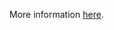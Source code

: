 More information [here](https://docs.prismacloud.io/en/enterprise-edition/policy-reference/panos-policies/panos-policies-index/ansible-panos-12).
